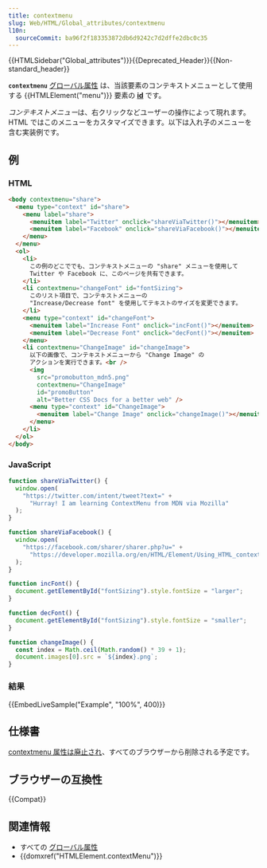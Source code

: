 ```yaml
---
title: contextmenu
slug: Web/HTML/Global_attributes/contextmenu
l10n:
  sourceCommit: ba96f2f183353872db6d9242c7d2dffe2dbc0c35
---
```


{{HTMLSidebar("Global_attributes")}}{{Deprecated_Header}}{{Non-standard_header}}

**`contextmenu`** [グローバル属性](/ja/docs/Web/HTML/Global_attributes) は、当該要素のコンテキストメニューとして使用する {{HTMLElement("menu")}} 要素の [**id**](/ja/docs/Web/HTML/Global_attributes/id) です。

*コンテキストメニュー*は、右クリックなどユーザーの操作によって現れます。 HTML ではこのメニューをカスタマイズできます。以下は入れ子のメニューを含む実装例です。

## 例

### HTML

```html
<body contextmenu="share">
  <menu type="context" id="share">
    <menu label="share">
      <menuitem label="Twitter" onclick="shareViaTwitter()"></menuitem>
      <menuitem label="Facebook" onclick="shareViaFacebook()"></menuitem>
    </menu>
  </menu>
  <ol>
    <li>
      この例のどこででも、コンテキストメニューの "share" メニューを使用して
      Twitter や Facebook に、このページを共有できます。
    </li>
    <li contextmenu="changeFont" id="fontSizing">
      このリスト項目で、コンテキストメニューの
      "Increase/Decrease font" を使用してテキストのサイズを変更できます。
    </li>
    <menu type="context" id="changeFont">
      <menuitem label="Increase Font" onclick="incFont()"></menuitem>
      <menuitem label="Decrease Font" onclick="decFont()"></menuitem>
    </menu>
    <li contextmenu="ChangeImage" id="changeImage">
      以下の画像で、コンテキストメニューから "Change Image" の
      アクションを実行できます。<br />
      <img
        src="promobutton_mdn5.png"
        contextmenu="ChangeImage"
        id="promoButton"
        alt="Better CSS Docs for a better web" />
      <menu type="context" id="ChangeImage">
        <menuitem label="Change Image" onclick="changeImage()"></menuitem>
      </menu>
    </li>
  </ol>
</body>
```

### JavaScript

```js
function shareViaTwitter() {
  window.open(
    "https://twitter.com/intent/tweet?text=" +
      "Hurray! I am learning ContextMenu from MDN via Mozilla"
  );
}

function shareViaFacebook() {
  window.open(
    "https://facebook.com/sharer/sharer.php?u=" +
      "https://developer.mozilla.org/en/HTML/Element/Using_HTML_context_menus"
  );
}

function incFont() {
  document.getElementById("fontSizing").style.fontSize = "larger";
}

function decFont() {
  document.getElementById("fontSizing").style.fontSize = "smaller";
}

function changeImage() {
  const index = Math.ceil(Math.random() * 39 + 1);
  document.images[0].src = `${index}.png`;
}
```

### 結果

{{EmbedLiveSample("Example", "100%", 400)}}

## 仕様書

[contextmenu 属性は廃止され](https://html.spec.whatwg.org/multipage/obsolete.html#attr-contextmenu)、すべてのブラウザーから削除される予定です。

## ブラウザーの互換性

{{Compat}}

## 関連情報

- すべての [グローバル属性](/ja/docs/Web/HTML/Global_attributes)
- {{domxref("HTMLElement.contextMenu")}}
